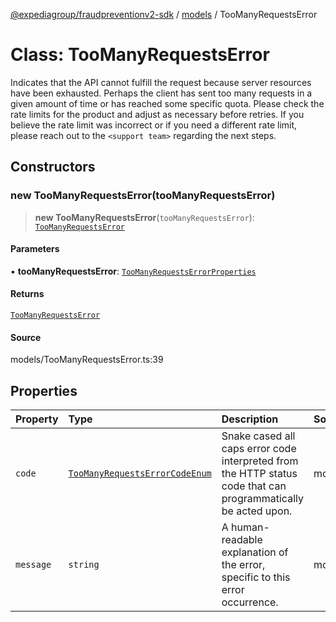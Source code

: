 [@expediagroup/fraudpreventionv2-sdk](../../index.md) / [models](../index.md) / TooManyRequestsError

# Class: TooManyRequestsError

Indicates that the API cannot fulfill the request because server resources have been exhausted. Perhaps the client has sent too many requests in a given amount of time or has reached some specific quota. Please check the rate limits for the product and adjust as necessary before retries. If you believe the rate limit was incorrect or if you need a different rate limit, please reach out to the `<support team>`  regarding the next steps.

## Constructors

### new TooManyRequestsError(tooManyRequestsError)

> **new TooManyRequestsError**(`tooManyRequestsError`): [`TooManyRequestsError`](TooManyRequestsError.md)

#### Parameters

▪ **tooManyRequestsError**: [`TooManyRequestsErrorProperties`](../interfaces/TooManyRequestsErrorProperties.md)

#### Returns

[`TooManyRequestsError`](TooManyRequestsError.md)

#### Source

models/TooManyRequestsError.ts:39

## Properties

| Property | Type | Description | Source |
| :------ | :------ | :------ | :------ |
| `code` | [`TooManyRequestsErrorCodeEnum`](../type-aliases/TooManyRequestsErrorCodeEnum.md) | Snake cased all caps error code interpreted from the HTTP status code that can programmatically be acted upon. | models/TooManyRequestsError.ts:32 |
| `message` | `string` | A human-readable explanation of the error, specific to this error occurrence. | models/TooManyRequestsError.ts:37 |
